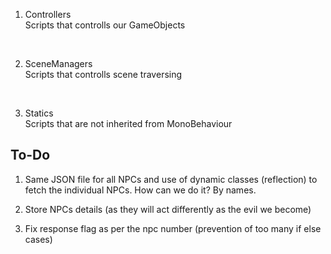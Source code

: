1. Controllers<br>
Scripts that controlls our GameObjects
<br>

2. SceneManagers<br>
Scripts that controlls scene traversing
<br>

3. Statics <br>
Scripts that are not inherited from MonoBehaviour <br>


## To-Do<br>

1. Same JSON file for all NPCs and use of dynamic classes (reflection) to fetch the 
    individual NPCs. How can we do it? By names.

2. Store NPCs details (as they will act differently as the evil we become)
3. Fix response flag as per the npc number (prevention of too many if else cases)
